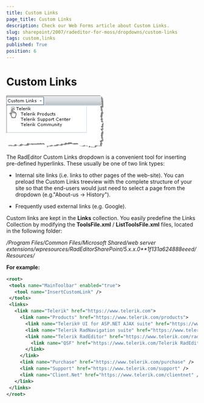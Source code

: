 ```yaml
---
title: Custom Links
page_title: Custom Links
description: Check our Web Forms article about Custom Links.
slug: sharepoint/2007/radeditor-for-moss/dropdowns/custom-links
tags: custom,links
published: True
position: 6
---
```


# Custom Links

![](images/DropDowns011.png)

The RadEditor Custom Links dropdown is a convenient tool for inserting pre-defined hyperlinks. These usually be one of two link types:

* Internal site links (i.e. links to other pages of the web-site). You can preload the Custom Links treeview with the complete structure of your site so that the end-users would just need to select a page from the dropdown (e.g."About-us -> History").

* Frequently used external links (e.g. Google).



Custom links are kept in the **Links** collection. You easily predefine the Links Collection by modifying the **ToolsFile.xml** / **ListToolsFile.xml** files, located in the following folder:

*/Program Files/Common Files/Microsoft Shared/web server extensions/wpresources/RadEditorSharePoint/5.x.x.0**1f131a624888eeed/Resources/*

**For example:**

````XML
<root>
 <tools name="MainToolbar" enabled="true">
   <tool name="InsertCustomLink" />
 </tools>
 <links>
   <link name="Telerik" href="https://www.telerik.com">
	 <link name="Products" href="https://www.telerik.com/products">
	   <link name="Telerik® UI for ASP.NET AJAX suite" href="https://www.telerik.com/radcontrols" />
	   <link name="Telerik RadNavigation suite" href="https://www.telerik.com/radnavigation" />
	   <link name="Telerik RadEditor" href="https://www.telerik.com/radeditor">
		 <link name="QSF" href="https://www.telerik.com/Telerik RadEditor"/>
	   </link>
	 </link>
	 <link name="Purchase" href="https://www.telerik.com/purchase" />
	 <link name="Support" href="https://www.telerik.com/support" />
	 <link name="Client.Net" href="https://www.telerik.com/clientnet" />
   </link>
 </links>
</root>
````



